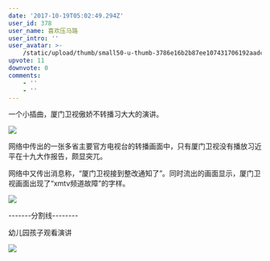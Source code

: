 ```yaml
---
date: '2017-10-19T05:02:49.294Z'
user_id: 378
user_name: 喜欢压马路
user_intro: ''
user_avatar: >-
    /static/upload/thumb/small50-u-thumb-3786e16b2b87ee107431706192aadca6207312f8277.png
upvote: 11
downvote: 0
comments:
    - ''
    - ''
---
```


一个小插曲，厦门卫视傲娇不转播习大大的演讲。

  

  

[![](https://archive.is/L1ogN/c49fa311604af3d598a8456730b954788895917a.jpg)](https://archive.is/L1ogN/c49fa311604af3d598a8456730b954788895917a.jpg)  

  

网络中传出的一张多省主要官方电视台的转播画面中，只有厦门卫视没有播放习近平在十九大作报告，颇显突兀。  

网络中又传出消息称，“厦门卫视接到整改通知了”。同时流出的画面显示，厦门卫视画面出现了“xmtv频道故障”的字样。

  

![](https://archive.is/L1ogN/1766835358eaf5632ddb314f1910eb8765de6e3b.jpg)

  

\-------分割线--------

幼儿园孩子观看演讲

  

[![](https://archive.is/L1ogN/0613d461eb0bd464d6c572064e959115ed2cae44.png)](https://archive.is/L1ogN/0613d461eb0bd464d6c572064e959115ed2cae44.png)

